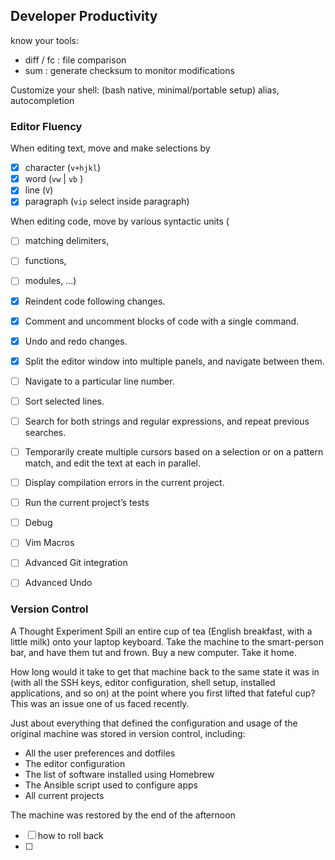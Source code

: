 ##  Developer Productivity

know your tools:
- diff / fc : file comparison 
- sum : generate checksum to monitor modifications

Customize your shell: (bash native, minimal/portable setup)
alias, autocompletion



### Editor Fluency

When editing text, move and make selections by 
- [x] character  (`v+hjkl`)
- [x] word  (`vw`  | `vb` )
- [x] line  (`V`)
- [x] paragraph  (`vip` select inside paragraph)

When editing code, move by various syntactic units (
- [ ] matching delimiters, 
- [ ] functions, 
- [ ] modules, …)

- [x] Reindent code following changes.
- [x] Comment and uncomment blocks of code with a single command. 
- [x] Undo and redo changes.
- [x] Split the editor window into multiple panels, and navigate between them.
- [ ] Navigate to a particular line number. 
- [ ] Sort selected lines.
- [ ] Search for both strings and regular expressions, and repeat previous searches.
- [ ] Temporarily create multiple cursors based on a selection or on a pattern match, and edit the text at each in parallel.
- [ ] Display compilation errors in the current project. 
- [ ] Run the current project’s tests
- [ ] Debug
- [ ] Vim Macros
- [ ] Advanced Git integration
- [ ] Advanced Undo


### Version Control
A Thought Experiment
Spill an entire cup of tea (English breakfast, with a little milk) onto your laptop keyboard. Take the machine to the smart-person bar, and have them tut and frown. Buy a new computer. Take it home.

How long would it take to get that machine back to the same state it was in (with all the SSH keys, editor configuration, shell setup, installed applications, and so on) at the point where you first lifted that fateful cup? This was an issue one of us faced recently.

Just about everything that defined the configuration and usage of the original machine was stored in version control, including:
- All the user preferences and dotfiles 
- The editor configuration
- The list of software installed using Homebrew 
- The Ansible script used to configure apps 
- All current projects

The machine was restored by the end of the afternoon



- [ ] how to roll back
- [ ] 